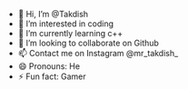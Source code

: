 - 👋 Hi, I’m @Takdish
- 👀 I’m interested in coding
- 🌱 I’m currently learning c++
- 💞️ I’m looking to collaborate on Github
- 📫 Contact me on Instagram @mr_takdish_
- 😄 Pronouns: He
- ⚡ Fun fact: Gamer

<!---
Takdish/Takdish is a ✨ special ✨ repository because its `README.md` (this file) appears on your GitHub profile.
You can click the Preview link to take a look at your changes.
--->
